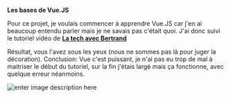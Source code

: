 **Les bases de Vue.JS**

Pour ce projet, je voulais commencer à apprendre Vue.JS car j'en ai beaucoup entendu parler mais je ne savais pas c'était quoi. 
J'ai donc suivi le tutoriel vidéo de [**La tech avec Bertrand**](https://www.youtube.com/watch?v=D3oivlcoEvw)

Résultat, vous l'avez sous les yeux (nous ne sommes pas là pour juger la décoration).
Conclusion: Vue c'est puissant, je n'ai pas eu trop de mal à maitriser le début du tutoriel, sur la fin j'étais largé mais ça fonctionne, avec quelque erreur néanmoins.










![enter image description here](https://i.ibb.co/9w2hJT5/Vue-JS-les-bases.png)
